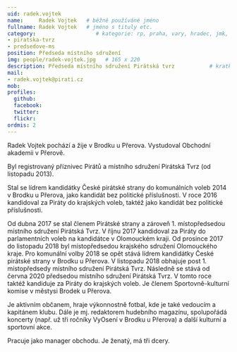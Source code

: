 ```yaml
---
uid: radek.vojtek
name:     Radek Vojtek   # běžně používáné jméno
fullname: Radek Vojtek   # jméno s tituly etc.
category:                   # kategorie: rp, praha, vary, hradec, jmk, senat
- piratska-tvrz
- predsedove-ms
position: Předseda místního sdružení
img: people/radek-vojtek.jpg   # 165 x 220
description: Předseda místního sdružení Pirátská tvrz           # kratký popis, max 160 znaků
mail:
- radek.vojtek@pirati.cz 
mob:        
profiles:
  github:                 
  facebook:       
  twitter:      
  flickr:
ordmis: 2               
---
```

Radek Vojtek pochází a žije v Brodku u Přerova. Vystudoval Obchodní akademii v Přerově.

Byl registrovaný příznivec Pirátů a místního sdružení Pirátská Tvrz (od listopadu 2013).

Stal se lídrem kandidátky České pirátské strany do komunálních voleb 2014 v Brodku u Přerova, jako kandidát bez politické příslušnosti. V roce 2016 kandidoval za Piráty do krajských voleb, taktéž jako kandidát bez politické příslušnosti.

Od dubna 2017 se stal členem Pirátské strany a zároveň 1. místopředsedou místního sdružení Pirátská Tvrz. V říjnu 2017 kandidoval za Piráty do parlamentních voleb na kandidátce v Olomouckém kraji. Od prosince 2017 do listopadu 2018 byl místopředsedou krajského sdružení Olomouckého kraje. Pro komunální volby 2018 se opět stává lídrem kandidátky České pirátské strany v Brodku u Přerova. V listopadu 2018 obhajuje post 1. místopředsedy místního sdružení Pirátská Tvrz. Následně se stává od června 2020 předsedou místního sdružení Pirátská Tvrz. V tomto roce taktéž kandiduje za Piráty do krajských voleb. Je členem Sportovně-kulturní komise v městysi Brodek u Přerova.

Je aktivním občanem, hraje výkonnostně fotbal, kde je také vedoucím a kapitánem klubu. Dále je mj. redaktorem hudebního magazínu, spolupořádá koncerty (např. už tři ročníky VyOsení v Brodku u Přerova) a další kulturní a sportovní akce.

Pracuje jako manager obchodu. Je ženatý, má tři dcery.